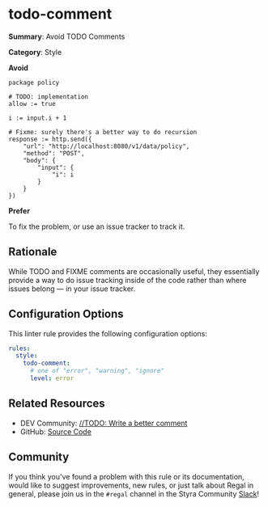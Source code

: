 # todo-comment

**Summary**: Avoid TODO Comments

**Category**: Style

**Avoid**
```rego
package policy

# TODO: implementation
allow := true

i := input.i + 1

# Fixme: surely there's a better way to do recursion
response := http.send({
    "url": "http://localhost:8080/v1/data/policy",
    "method": "POST",
    "body": {
        "input": {
            "i": i
        }
    }
})
```

**Prefer**

To fix the problem, or use an issue tracker to track it.

## Rationale

While TODO and FIXME comments are occasionally useful, they essentially provide a way to do issue tracking inside of
the code rather than where issues belong — in your issue tracker.

## Configuration Options

This linter rule provides the following configuration options:

```yaml
rules:
  style:
    todo-comment:
      # one of "error", "warning", "ignore"
      level: error
```

## Related Resources

- DEV Community: [//TODO: Write a better comment](https://dev.to/adammc331/todo-write-a-better-comment-4c8c)
- GitHub: [Source Code](https://github.com/StyraInc/regal/blob/main/bundle/regal/rules/style/todo-comment/todo_comment.rego)

## Community

If you think you've found a problem with this rule or its documentation, would like to suggest improvements, new rules,
or just talk about Regal in general, please join us in the `#regal` channel in the Styra Community
[Slack](https://communityinviter.com/apps/styracommunity/signup)!
